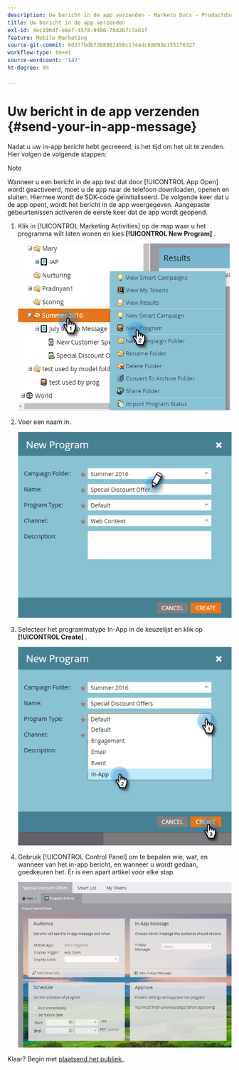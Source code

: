 ```yaml
---
description: Uw bericht in de app verzenden - Marketo Docs - Productdocumentatie
title: Uw bericht in de app verzenden
exl-id: 4ec196df-e8ef-45f8-9486-70d2b7c7ab1f
feature: Mobile Marketing
source-git-commit: 0d37fbdb7d08901458c1744dc68893e155176327
workflow-type: tm+mt
source-wordcount: '147'
ht-degree: 0%

---
```


# Uw bericht in de app verzenden {#send-your-in-app-message}

Nadat u uw in-app bericht hebt gecreeerd, is het tijd om het uit te zenden. Hier volgen de volgende stappen:

>[!NOTE]
>
>Wanneer u een bericht in de app test dat door [!UICONTROL App Open] wordt geactiveerd, moet u de app naar de telefoon downloaden, openen en sluiten. Hiermee wordt de SDK-code geïnitialiseerd. De volgende keer dat u de app opent, wordt het bericht in de app weergegeven. Aangepaste gebeurtenissen activeren de eerste keer dat de app wordt geopend.

1. Klik in [!UICONTROL Marketing Activities] op de map waar u het programma wilt laten wonen en kies **[!UICONTROL New Program]** .

   ![ Beeld Één ](/help/marketo/product-docs/mobile-marketing/in-app-messages/sending-your-in-app-message/assets/send-your-in-app-message-1.png)

1. Voer een naam in.

   ![ Beeld Twee ](/help/marketo/product-docs/mobile-marketing/in-app-messages/sending-your-in-app-message/assets/send-your-in-app-message-2.png)

1. Selecteer het programmatype In-App in de keuzelijst en klik op **[!UICONTROL Create]** .

   ![ Beeld Drie ](/help/marketo/product-docs/mobile-marketing/in-app-messages/sending-your-in-app-message/assets/send-your-in-app-message-3.png)

1. Gebruik [!UICONTROL Control Panel] om te bepalen wie, wat, en wanneer van het in-app bericht, en wanneer u wordt gedaan, goedkeuren het. Er is een apart artikel voor elke stap.

   ![ Beeld Vier ](/help/marketo/product-docs/mobile-marketing/in-app-messages/sending-your-in-app-message/assets/send-your-in-app-message-4.png)

Klaar? Begin met [ plaatsend het publiek ](/help/marketo/product-docs/mobile-marketing/in-app-messages/sending-your-in-app-message/set-your-in-app-message-audience.md).

